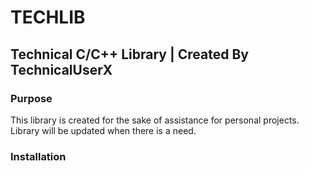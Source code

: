# TECHLIB
## Technical C/C++ Library | Created By TechnicalUserX

### Purpose
This library is created for the sake of assistance for personal projects.
Library will be updated when there is a need.

### Installation
